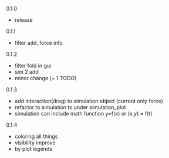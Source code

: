 0.1.0 
- release

0.1.1
- filter add, force info

0.1.2
- filter fold in gui
- sim 2 add
- minor change (+ 1 TODO)

0.1.3
- add interaction(drag) to simulation object (current only force)
- refactor to simulation to under simulation_plot
- simulation can include math function y=f(x) or (x,y) = f(t)

0.1.4
- coloring all things
- visibility improve
- by plot legends